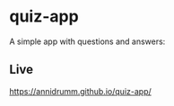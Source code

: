 # quiz-app

A simple app with questions and answers:

## Live

https://annidrumm.github.io/quiz-app/
